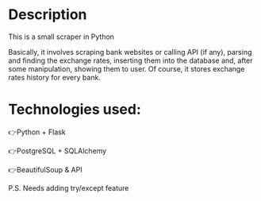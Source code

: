 # Description

This is a small scraper in Python

Basically, it involves scraping bank websites or calling API (if any), parsing and finding the exchange rates, inserting them into the database and, after some manipulation, showing them to user. Of course, it stores exchange rates history for every bank.

# Technologies used:

👉Python + Flask

👉PostgreSQL + SQLAlchemy

👉BeautifulSoup & API

P.S. Needs adding try/except feature
